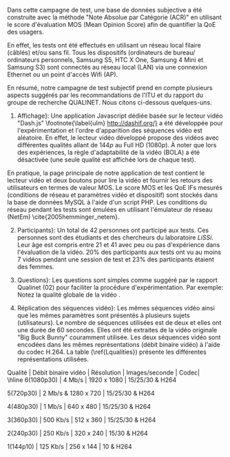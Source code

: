 Dans cette campagne de test, une base de données subjective a été construite avec la méthode "Note Absolue par Catégorie (ACR)" en utilisant le score d'évaluation MOS (Mean Opinion Score) afin de quantifier la QoE des usagers. 

En effet, les tests ont été effectués en utilisant un réseau local filaire (câblés) et/ou sans fil. Tous les dispositifs (ordinateurs de bureau/ ordinateurs personnels, Samsung S$5$, HTC X One, Samsung $4$ Mini et Samsung S$3$) sont connectés au réseau local (LAN) via une connexion Ethernet ou un point d'accès Wifi (AP). 
 
 

En résumé, notre campagne de test subjectif prend en compte plusieurs aspects suggérés par les recommandations de l'ITU et du rapport du groupe de recherche QUALINET. Nous citons ci-dessous quelques-uns.

01) Affichage}: Une application Javascript dédiée basée sur le lecteur vidéo "Dash.js" \footnote{\label{ulm} http://dashif.org/} a été développée pour l'expérimentation et l'ordre d'apparition des séquences vidéo est aléatoire. En effet, le lecteur vidéo développé propose des vidéos  avec différentes qualités allant de $144p$ au Full HD ($1080p$). À noter que lors des expériences, la règle d'adaptabilité de la vidéo (BOLA) a été désactivée (une seule qualité est affichée lors de chaque test).
   
   En pratique, la page principale de notre application de test contient le lecteur vidéo et deux boutons pour lire la vidéo et fournir les retours des utilisateurs en termes de valeur MOS. Le score MOS et les QoE IFs mesurés (conditions de réseau  et paramètres vidéo et dispositif) sont stockés dans la base de données MySQL à l'aide d'un script PHP. Les conditions du réseau pendant les tests sont émulées en utilisant l'émulateur de réseau (NetEm) \cite{2005hemminger_netem}. 
 
  02) Participants}: Un total de $42$ personnes ont participé aux tests. Ces personnes sont des étudiants et des chercheurs du laboratoire $LiSSi$. Leur âge est compris entre $21$ et $41$ avec peu ou pas d'expérience dans l'évaluation de la vidéo. $20\%$ des participants aux tests ont vu au moins $7$ vidéos pendant une session de test et $23\%$ des participants étaient des femmes.

   03) Questions}: Les questions sont simples comme suggéré par le rapport Qualinet ($02$) pour faciliter la procédure d'expérimentation. Par exemple: Notez la qualité globale de la vidéo .
    
   04) Réplication des séquences vidéo}: Les mêmes séquences vidéo ainsi que les mêmes paramètres sont présentés à plusieurs sujets (utilisateurs). Le nombre de séquences utilisées est de deux et elles ont une durée de $60$ secondes. Elles ont été extraites de la vidéo originale  "Big Buck Bunny" couramment utilisée. Les deux séquences vidéo sont encodées dans les mêmes représentations (débit binaire vidéo) à l'aide du codec H.$264$. La table (\ref{Lqualities}) présente les différentes représentations utilisées.


Qualité | Débit binaire vidéo | Résolution | Images/seconde | Codec|  
\hline
  6(1080p30) |   $4$ Mb/s | $1920$ x $1080$ | $15$/$25$/$30$ & H264

  5(720p30) |   $2$ Mb/s & $1280$ x $720$   | $15$/$25$/$30$ & H264
  
  4(480p30) |   $1$ Mb/s | $640$ x $480$   | $15$/$25$/$30$ & H264 

  3(360p30) |   $500$ Kb/s | $512$ x $360$  | $15$/$25$/$30$ & H264 

 2(240p30) |   $250$ Kb/s  | $320$ x $240$ | $15$/$30$ & H264 
 
 1(144p10) |  $125$ Kb/s   | $256$ x $144$  | $10$ & H264
